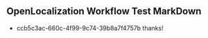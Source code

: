 ## OpenLocalization Workflow Test MarkDown
* ccb5c3ac-660c-4f99-9c74-39b8a7f4757b thanks!

<!--HONumber=Jul16_HO3-->


